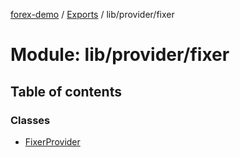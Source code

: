 [forex-demo](../README.md) / [Exports](../modules.md) / lib/provider/fixer

# Module: lib/provider/fixer

## Table of contents

### Classes

- [FixerProvider](../classes/lib_provider_fixer.FixerProvider.md)
